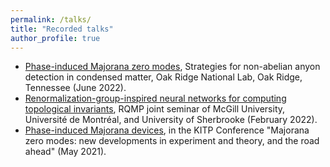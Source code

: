 ```yaml
---
permalink: /talks/
title: "Recorded talks"
author_profile: true
---
```


* [Phase-induced Majorana zero modes](https://www.dropbox.com/sh/s1lwbev4b2knngu/AAB9jYnwIeS-DaedlEjo9CWLa?dl=0&preview=Omri+Lesser.mp4), Strategies for non-abelian anyon detection in condensed matter, Oak Ridge National Lab, Oak Ridge, Tennessee (June 2022).
* [Renormalization-group-inspired neural networks for computing topological invariants](https://www.youtube.com/watch?v=ChpJ7Hw0lV4), RQMP joint seminar of McGill University, Université de Montréal, and University of Sherbrooke (February 2022).
* [Phase-induced Majorana devices](https://www.youtube.com/watch?v=dGsbV58YsNo), in the KITP Conference "Majorana zero modes: new developments in experiment and theory, and the road ahead" (May 2021).